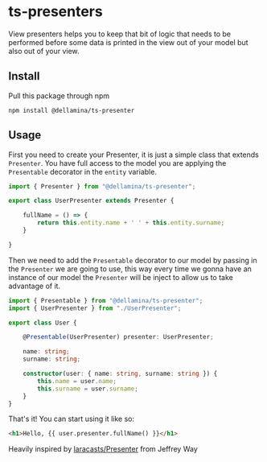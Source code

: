 # ts-presenters

View presenters helps you to keep that bit of logic that needs to be performed before some data is printed in the view out of your model but also out of your view.

## Install
Pull this package through npm

```
npm install @dellamina/ts-presenter 
``` 

## Usage
First you need to create your Presenter, it is just a simple class that extends `Presenter`.
You have full access to the model you are applying the `Presentable` decorator in the `entity` variable.

```ts
import { Presenter } from "@dellamina/ts-presenter";

export class UserPresenter extends Presenter {

    fullName = () => {
        return this.entity.name + ' ' + this.entity.surname;
    }

}
```

Then we need to add the `Presentable` decorator to our model by passing in the `Presenter` we are going to use, this way every time we gonna have an instance of our model the `Presenter` will be inject to allow us to take advantage of it.

```ts
import { Presentable } from "@dellamina/ts-presenter";
import { UserPresenter } from "./UserPresenter";

export class User {

    @Presentable(UserPresenter) presenter: UserPresenter;

    name: string;
    surname: string;

    constructor(user: { name: string, surname: string }) {
        this.name = user.name;
        this.surname = user.surname;
    }
}
```

That's it! You can start using it like so:
```html
<h1>Hello, {{ user.presenter.fullName() }}</h1>
```

Heavily inspired by [laracasts/Presenter](https://github.com/laracasts/Presenter) from Jeffrey Way